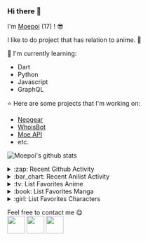 ### Hi there 👋

I'm [Moepoi](https://moepoi.dev) (17) ! :sunglasses:

I like to do project that has relation to anime. :ghost:

:page_with_curl: I'm currently learning:
- Dart 
- Python
- Javascript
- GraphQL

:star: Here are some projects that I'm working on:
- [Nepgear](https://t.me/NepgearBot)
- [WhoisBot](https://t.me/WhoisBot)
- [Moe API](https://beta.moe.team)
- etc.

![Moepoi's github stats](https://github-readme-stats.vercel.app/api?username=moepoi&show_icons=true)

<details>
<summary>:zap: Recent Github Activity</summary>

<!--START_SECTION:activity-->
1. 💪 Opened PR [#117](https://github.com//DinoLeung/TeleDart/pull/117) in [DinoLeung/TeleDart](https://github.com//DinoLeung/TeleDart)
2. 💪 Opened PR [#136](https://github.com//abhisheknaiidu/awesome-github-profile-readme/pull/136) in [abhisheknaiidu/awesome-github-profile-readme](https://github.com//abhisheknaiidu/awesome-github-profile-readme)
3. 🎉 Merged PR [#1](https://github.com//moepoi/TeleDart/pull/1) in [moepoi/TeleDart](https://github.com//moepoi/TeleDart)
4. 💪 Opened PR [#1](https://github.com//moepoi/TeleDart/pull/1) in [moepoi/TeleDart](https://github.com//moepoi/TeleDart)
5. 💪 Opened PR [#110](https://github.com//DinoLeung/TeleDart/pull/110) in [DinoLeung/TeleDart](https://github.com//DinoLeung/TeleDart)
<!--END_SECTION:activity-->

</details>

<details>
<summary>:bar_chart: Recent Anilist Activity</summary>
  
<!-- anilist_activity starts -->
* [watched episode 4](https://anilist.co/activity/104230233) of [Kanojo, Okarishimasu](https://anilist.co/anime/113813)
* [watched episode 32](https://anilist.co/activity/103939466) of [Wu Geng Ji 3](https://anilist.co/anime/104868)
* [watched episode 2 - 3](https://anilist.co/activity/103882415) of [Strike the Blood IV](https://anilist.co/anime/112296)
* [watched episode 24](https://anilist.co/activity/103876699) of [Wu Shang Shen Di](https://anilist.co/anime/119924)
* [watched episode 2](https://anilist.co/activity/103610234) of [Fanren Xiu Xian Chuan](https://anilist.co/anime/115844)
* [watched episode 16](https://anilist.co/activity/103605948) of [Dubu Xiaoyao](https://anilist.co/anime/119927)
* [watched episode 35](https://anilist.co/activity/103604486) of [Yao Shen Ji: Hei Yu Pian](https://anilist.co/anime/116964)
* [watched episode 136](https://anilist.co/activity/103439835) of [Black Clover](https://anilist.co/anime/97940)
* [watched episode 4](https://anilist.co/activity/103364324) of [Enen no Shouboutai: Ni no Shou](https://anilist.co/anime/114236)
* [watched episode 1](https://anilist.co/activity/103050349) of [Fanren Xiu Xian Chuan](https://anilist.co/anime/115844)
<!-- anilist_activity ends -->

</details>

<details>
<summary>:tv: List Favorites Anime</summary>
  
<!-- favorites_anime starts -->
* [Ze Tian Ji](https://anilist.co/anime/101409)
* [Ze Tian Ji 2](https://anilist.co/anime/102165)
* [Ze Tian Ji 3](https://anilist.co/anime/102166)
* [Ze Tian Ji 4](https://anilist.co/anime/108986)
* [Ze Tian Ji 5](https://anilist.co/anime/115839)
* [Toaru Majutsu no Index](https://anilist.co/anime/4654)
* [Toaru Majutsu no Index II](https://anilist.co/anime/8937)
* [Toaru Majutsu no Index III](https://anilist.co/anime/100185)
* [Toaru Kagaku no Railgun](https://anilist.co/anime/6213)
* [Toaru Kagaku no Railgun S](https://anilist.co/anime/16049)
* [Toaru Kagaku no Railgun T](https://anilist.co/anime/104462)
* [Ling Jian Zun](https://anilist.co/anime/107882)
* [Ling Jian Zun 2](https://anilist.co/anime/116137)
* [Ling Jian Zun 3](https://anilist.co/anime/116138)
* [Ling Jian Zun 4](https://anilist.co/anime/120272)
* [Doupo Cangqiong](https://anilist.co/anime/102464)
* [Doupo Cangqiong 2](https://anilist.co/anime/102463)
* [Doupo Cangqiong 3](https://anilist.co/anime/104922)
* [World Trigger](https://anilist.co/anime/20729)
* [World Trigger 2](https://anilist.co/anime/114087)
* [Mahouka Koukou no Rettousei](https://anilist.co/anime/20458)
* [Mahouka Koukou no Rettousei: Raihousha-hen](https://anilist.co/anime/112300)
* [Tong Ling Fei](https://anilist.co/anime/99935)
* [Shu Ling Ji](https://anilist.co/anime/119945)
* [Quanzhi Fashi](https://anilist.co/anime/99200)
<!-- favorites_anime ends -->

</details>

<details>
<summary>:book: List Favorites Manga</summary>
  
<!-- favorites_manga starts -->
<!-- favorites_manga ends -->

</details>

<details>
<summary>:girl: List Favorites Characters</summary>
  
<!-- favorites_characters starts -->
* [Nepgear](https://anilist.co/character/49927)
* [Nagi Sanzenin](https://anilist.co/character/2078)
* [Kiriha](https://anilist.co/character/126355)
* [Jibril](https://anilist.co/character/87887)
* [Karen Kujou](https://anilist.co/character/50223)
* [Miyuki Shiba](https://anilist.co/character/55741)
* [Myucel Foaran](https://anilist.co/character/87640)
* [Holo](https://anilist.co/character/7373)
* [Chizuru Ichinose](https://anilist.co/character/128106)
<!-- favorites_characters ends -->

</details>

Feel free to contact me :yum:
<br>
[<img src="https://img.icons8.com/cute-clipart/100/000000/telegram-app.png" width="40px">](https://t.me/moepoi)
[<img src="https://img.icons8.com/plasticine/100/000000/gmail.png" width="40px">](mailto:moe@chocola.dev)
[<img src="https://img.icons8.com/color/100/000000/line-me.png" width="40px">](https://line.me/ti/p/~moepoi)
